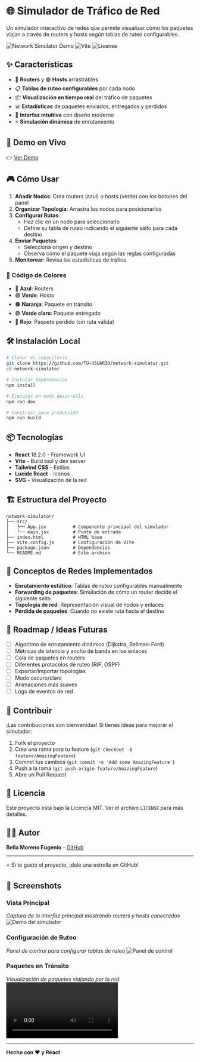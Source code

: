 # 🌐 Simulador de Tráfico de Red

Un simulador interactivo de redes que permite visualizar cómo los paquetes viajan a través de routers y hosts según tablas de ruteo configurables.

![Network Simulator Demo](https://img.shields.io/badge/React-18.2.0-blue) ![Vite](https://img.shields.io/badge/Vite-4.3.9-purple) ![License](https://img.shields.io/badge/license-MIT-green)

## ✨ Características

- 🔵 **Routers** y 🟢 **Hosts** arrastrables
- 📋 **Tablas de ruteo configurables** por cada nodo
- 📦 **Visualización en tiempo real** del tráfico de paquetes
- 📊 **Estadísticas** de paquetes enviados, entregados y perdidos
- 🎨 **Interfaz intuitiva** con diseño moderno
- ⚡ **Simulación dinámica** de enrutamiento

## 🚀 Demo en Vivo

👉 [Ver Demo](https://traficored.netlify.app)

## 🎮 Cómo Usar

1. **Añadir Nodos**: Crea routers (azul) o hosts (verde) con los botones del panel
2. **Organizar Topología**: Arrastra los nodos para posicionarlos
3. **Configurar Rutas**: 
   - Haz clic en un nodo para seleccionarlo
   - Define su tabla de ruteo indicando el siguiente salto para cada destino
4. **Enviar Paquetes**: 
   - Selecciona origen y destino
   - Observa cómo el paquete viaja según las reglas configuradas
5. **Monitorear**: Revisa las estadísticas de tráfico

### 🎨 Código de Colores

- 🔵 **Azul**: Routers
- 🟢 **Verde**: Hosts
- 🟠 **Naranja**: Paquete en tránsito
- 🟢 **Verde claro**: Paquete entregado
- 🔴 **Rojo**: Paquete perdido (sin ruta válida)

## 🛠️ Instalación Local

```bash
# Clonar el repositorio
git clone https://github.com/TU-USUARIO/network-simulator.git
cd network-simulator

# Instalar dependencias
npm install

# Ejecutar en modo desarrollo
npm run dev

# Construir para producción
npm run build
```

## 📦 Tecnologías

- **React** 18.2.0 - Framework UI
- **Vite** - Build tool y dev server
- **Tailwind CSS** - Estilos
- **Lucide React** - Iconos
- **SVG** - Visualización de la red

## 🏗️ Estructura del Proyecto

```
network-simulator/
├── src/
│   ├── App.jsx          # Componente principal del simulador
│   └── main.jsx         # Punto de entrada
├── index.html           # HTML base
├── vite.config.js       # Configuración de Vite
├── package.json         # Dependencias
└── README.md            # Este archivo
```

## 🎯 Conceptos de Redes Implementados

- **Enrutamiento estático**: Tablas de ruteo configurables manualmente
- **Forwarding de paquetes**: Simulación de cómo un router decide el siguiente salto
- **Topología de red**: Representación visual de nodos y enlaces
- **Pérdida de paquetes**: Cuando no existe ruta hacia el destino

## 🔮 Roadmap / Ideas Futuras

- [ ] Algoritmo de enrutamiento dinámico (Dijkstra, Bellman-Ford)
- [ ] Métricas de latencia y ancho de banda en los enlaces
- [ ] Cola de paquetes en routers
- [ ] Diferentes protocolos de ruteo (RIP, OSPF)
- [ ] Exportar/importar topologías
- [ ] Modo oscuro/claro
- [ ] Animaciones más suaves
- [ ] Logs de eventos de red

## 🤝 Contribuir

¡Las contribuciones son bienvenidas! Si tienes ideas para mejorar el simulador:

1. Fork el proyecto
2. Crea una rama para tu feature (`git checkout -b feature/AmazingFeature`)
3. Commit tus cambios (`git commit -m 'Add some AmazingFeature'`)
4. Push a la rama (`git push origin feature/AmazingFeature`)
5. Abre un Pull Request

## 📝 Licencia

Este proyecto está bajo la Licencia MIT. Ver el archivo `LICENSE` para más detalles.

## 👨‍💻 Autor

**Bella Moreno Eugenio** - [GitHub](https://github.com/CGH4153)

---

⭐ Si te gustó el proyecto, ¡dale una estrella en GitHub!

## 📸 Screenshots

### Vista Principal
*Captura de la interfaz principal mostrando routers y hosts conectados*
![Demo del simulador](screenshots/principal.png)

### Configuración de Ruteo
*Panel de control para configurar tablas de ruteo*
![Panel de control](screenshots/control-panel.png)

### Paquetes en Tránsito
*Visualización de paquetes viajando por la red*
![Paquetes en Tránsito](screenshots/routing.mp4)

---

**Hecho con ❤️ y React**
